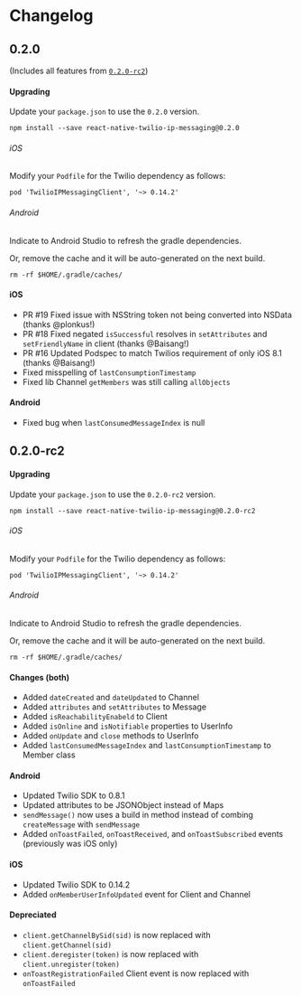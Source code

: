 # Changelog

## 0.2.0

(Includes all features from [`0.2.0-rc2`](#020-rc2))

#### Upgrading
Update your `package.json` to use the `0.2.0` version.
```
npm install --save react-native-twilio-ip-messaging@0.2.0
```

###### iOS
Modify your `Podfile` for the Twilio dependency as follows:
```
pod 'TwilioIPMessagingClient', '~> 0.14.2'
```

###### Android
Indicate to Android Studio to refresh the gradle dependencies.

Or, remove the cache and it will be auto-generated on the next build.

```
rm -rf $HOME/.gradle/caches/
```

#### iOS
- PR #19 Fixed issue with NSString token not being converted into NSData (thanks @plonkus!)
- PR #18 Fixed negated `isSuccessful` resolves in `setAttributes` and `setFriendlyName` in client (thanks @Baisang!)
- PR #16 Updated Podspec to match Twilios requirement of only iOS 8.1 (thanks @Baisang!)
- Fixed misspelling of `lastConsumptionTimestamp`
- Fixed lib Channel `getMembers` was still calling `allObjects`

#### Android
- Fixed bug when `lastConsumedMessageIndex` is null

## 0.2.0-rc2

#### Upgrading
Update your `package.json` to use the `0.2.0-rc2` version.
```
npm install --save react-native-twilio-ip-messaging@0.2.0-rc2
```

###### iOS
Modify your `Podfile` for the Twilio dependency as follows:
```
pod 'TwilioIPMessagingClient', '~> 0.14.2'
```

###### Android
Indicate to Android Studio to refresh the gradle dependencies.

Or, remove the cache and it will be auto-generated on the next build.

```
rm -rf $HOME/.gradle/caches/
```

#### Changes (both)
- Added `dateCreated` and `dateUpdated` to Channel
- Added `attributes` and `setAttributes` to Message
- Added `isReachabilityEnabeld` to Client
- Added `isOnline` and `isNotifiable` properties to UserInfo
- Added `onUpdate` and `close` methods to UserInfo
- Added `lastConsumedMessageIndex` and `lastConsumptionTimestamp` to Member class

#### Android
- Updated Twilio SDK to 0.8.1
- Updated attributes to be JSONObject instead of Maps
- `sendMessage()` now uses a build in method instead of combing `createMessage` with `sendMessage`
- Added `onToastFailed`, `onToastReceived`, and `onToastSubscribed` events (previously was iOS only)

#### iOS
- Updated Twilio SDK to 0.14.2
- Added `onMemberUserInfoUpdated` event for Client and Channel

#### Depreciated
- `client.getChannelBySid(sid)` is now replaced with `client.getChannel(sid)`
- `client.deregister(token)` is now replaced with `client.unregister(token)`
- `onToastRegistrationFailed` Client event is now replaced with `onToastFailed`
